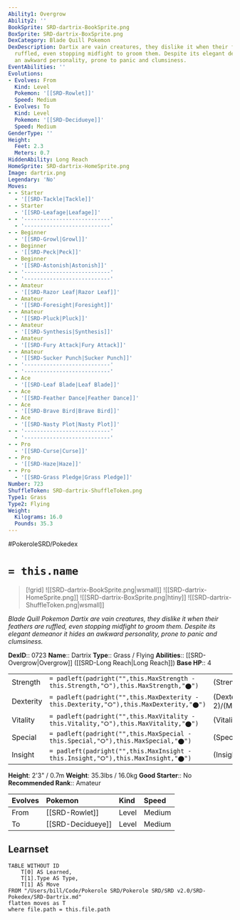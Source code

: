 ```yaml
---
Ability1: Overgrow
Ability2: ''
BookSprite: SRD-dartrix-BookSprite.png
BoxSprite: SRD-dartrix-BoxSprite.png
DexCategory: Blade Quill Pokemon
DexDescription: Dartix are vain creatures, they dislike it when their feathers are
  ruffled, even stopping midfight to groom them. Despite its elegant demeanor it hides
  an awkward personality, prone to panic and clumsiness.
EventAbilities: ''
Evolutions:
- Evolves: From
  Kind: Level
  Pokemon: '[[SRD-Rowlet]]'
  Speed: Medium
- Evolves: To
  Kind: Level
  Pokemon: '[[SRD-Decidueye]]'
  Speed: Medium
GenderType: ''
Height:
  Feet: 2.3
  Meters: 0.7
HiddenAbility: Long Reach
HomeSprite: SRD-dartrix-HomeSprite.png
Image: dartrix.png
Legendary: 'No'
Moves:
- - Starter
  - '[[SRD-Tackle|Tackle]]'
- - Starter
  - '[[SRD-Leafage|Leafage]]'
- - '---------------------------'
  - '---------------------------'
- - Beginner
  - '[[SRD-Growl|Growl]]'
- - Beginner
  - '[[SRD-Peck|Peck]]'
- - Beginner
  - '[[SRD-Astonish|Astonish]]'
- - '---------------------------'
  - '---------------------------'
- - Amateur
  - '[[SRD-Razor Leaf|Razor Leaf]]'
- - Amateur
  - '[[SRD-Foresight|Foresight]]'
- - Amateur
  - '[[SRD-Pluck|Pluck]]'
- - Amateur
  - '[[SRD-Synthesis|Synthesis]]'
- - Amateur
  - '[[SRD-Fury Attack|Fury Attack]]'
- - Amateur
  - '[[SRD-Sucker Punch|Sucker Punch]]'
- - '---------------------------'
  - '---------------------------'
- - Ace
  - '[[SRD-Leaf Blade|Leaf Blade]]'
- - Ace
  - '[[SRD-Feather Dance|Feather Dance]]'
- - Ace
  - '[[SRD-Brave Bird|Brave Bird]]'
- - Ace
  - '[[SRD-Nasty Plot|Nasty Plot]]'
- - '---------------------------'
  - '---------------------------'
- - Pro
  - '[[SRD-Curse|Curse]]'
- - Pro
  - '[[SRD-Haze|Haze]]'
- - Pro
  - '[[SRD-Grass Pledge|Grass Pledge]]'
Number: 723
ShuffleToken: SRD-dartrix-ShuffleToken.png
Type1: Grass
Type2: Flying
Weight:
  Kilograms: 16.0
  Pounds: 35.3
---
```


#PokeroleSRD/Pokedex

# `= this.name`

> [!grid]
> ![[SRD-dartrix-BookSprite.png|wsmall]]
> ![[SRD-dartrix-HomeSprite.png]]
> ![[SRD-dartrix-BoxSprite.png|htiny]]
> ![[SRD-dartrix-ShuffleToken.png|wsmall]]


*Blade Quill Pokemon*
*Dartix are vain creatures, they dislike it when their feathers are ruffled, even stopping midfight to groom them. Despite its elegant demeanor it hides an awkward personality, prone to panic and clumsiness.*

**DexID**:: 0723
**Name**:: Dartrix
**Type**:: Grass / Flying
**Abilities**:: [[SRD-Overgrow|Overgrow]] ([[SRD-Long Reach|Long Reach]])
**Base HP**:: 4

|           |                                                                                        |                                          |
| --------- | -------------------------------------------------------------------------------------- | ---------------------------------------- |
| Strength  | `= padleft(padright("",this.MaxStrength - this.Strength,"⭘"),this.MaxStrength,"⬤")`    | (Strength::2)/(MaxStrength::5)   |
| Dexterity | `= padleft(padright("",this.MaxDexterity - this.Dexterity,"⭘"),this.MaxDexterity,"⬤")` | (Dexterity:: 2)/(MaxDexterity::4) |
| Vitality  | `= padleft(padright("",this.MaxVitality - this.Vitality,"⭘"),this.MaxVitality,"⬤")`    | (Vitality::2)/(MaxVitality::5)   |
| Special   | `= padleft(padright("",this.MaxSpecial - this.Special,"⭘"),this.MaxSpecial,"⬤")`       | (Special::2)/(MaxSpecial::5)     |
| Insight   | `= padleft(padright("",this.MaxInsight - this.Insight,"⭘"),this.MaxInsight,"⬤")`       | (Insight::2)/(MaxInsight::5)     |

**Height**: 2'3" / 0.7m
**Weight**: 35.3lbs / 16.0kg
**Good Starter**:: No
**Recommended Rank**:: Amateur

| Evolves   | Pokemon           | Kind   | Speed   |
|:----------|:------------------|:-------|:--------|
| From      | [[SRD-Rowlet]]    | Level  | Medium  |
| To        | [[SRD-Decidueye]] | Level  | Medium  |

## Learnset

```dataview
TABLE WITHOUT ID
    T[0] AS Learned,
    T[1].Type AS Type,
    T[1] AS Move
FROM "/Users/bill/Code/Pokerole SRD/Pokerole SRD/SRD v2.0/SRD-Pokedex/SRD-Dartrix.md"
flatten moves as T
where file.path = this.file.path
```

